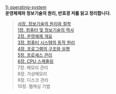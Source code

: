 [1) operating-system](https://product.kyobobook.co.kr/detail/S000001772604) <br>
**운영체제와 정보기술의 원리, 반효경 저를 읽고 정리합니다. <br>**
> [서장. 정보기술의 원리와 철학<br>](https://medium.com/@18corsair/운영체제와-정보기술의-원리-반효경-저-서장-c874be5116bf)
> [1장. 컴퓨터 및 정보기술의 역사<br>](https://medium.com/@18corsair/운영체제와-정보기술의-원리-반효경-저-1장-요약-c7ced5958df8) 
> [2장. 운영체제 개요<br>](https://medium.com/@18corsair/운영체제와-정보기술의-원리-반효경-저-2장-요약-b120e9370207)
> [3장. 컴퓨터 시스템의 동작 원리<br>](https://medium.com/@18corsair/운영체제와-정보기술의-원리-반효경-저-3장-요약-c932cfd588de) 
> [4장. 프로그램의 구조와 실행<br>](https://medium.com/@18corsair/운영체제와-정보기술의-원리-반효경-저-4장-요약-498301f9e365)
> [5장. 프로세스 관리<br>](https://medium.com/@18corsair/운영체제와-정보기술의-원리-반효경-저-5장-프로세스-관리-8ff42be24ff1)
> [6장. CPU 스케줄링<br>](https://medium.com/@18corsair/운영체제와-정보기술의-원리-반효경-저-6장-cpu-스케줄링-c845c698c53c)
> 7장. 메모리 관리<br>
> 8장. 가상메모리<br>
> 9장. 디스크 관리<br>
> 10장. 웹캐싱 기법<br>